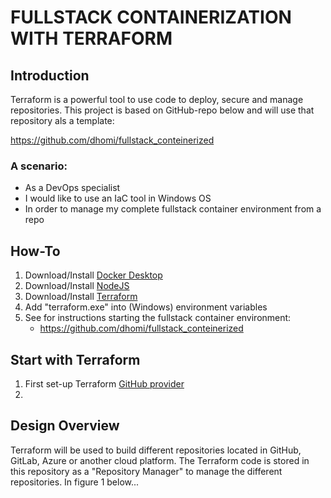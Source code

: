 # FULLSTACK CONTAINERIZATION WITH TERRAFORM

## Introduction
Terraform is a powerful tool to use code to deploy, secure and manage repositories. This project is based on GitHub-repo below and will use that repository als a template:

https://github.com/dhomi/fullstack_conteinerized 

### A scenario:
- As a DevOps specialist
- I would like to use an IaC tool in Windows OS
- In order to manage my complete fullstack container environment from a repo

## How-To
1) Download/Install [Docker Desktop](https://docs.docker.com/desktop/) 
2) Download/Install [NodeJS](https://nodejs.org/en/download/package-manager)
3) Download/Install [Terraform](https://developer.hashicorp.com/terraform/install)
4) Add "terraform.exe" into (Windows) environment variables
5) See for instructions starting the fullstack container environment: 
    - https://github.com/dhomi/fullstack_conteinerized 

## Start with Terraform

1) First set-up Terraform [GitHub provider](https://registry.terraform.io/providers/integrations/github/latest/docs)
2) 

## Design Overview

Terraform will be used to build different repositories located in GitHub, GitLab, Azure or another cloud platform. The Terraform code is stored in this repository as a "Repository Manager" to manage the different repositories. In figure 1 below...